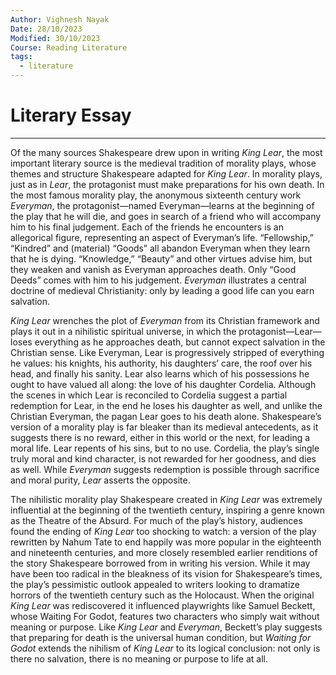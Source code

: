 ```yaml
---
Author: Vighnesh Nayak
Date: 28/10/2023
Modified: 30/10/2023
Course: Reading Literature
tags:
  - literature
---
```

# Literary Essay
---
Of the many sources Shakespeare drew upon in writing _King Lear_, the most important literary source is the medieval tradition of morality plays, whose themes and structure Shakespeare adapted for _King Lear_. In morality plays, just as in _Lear_, the protagonist must make preparations for his own death. In the most famous morality play, the anonymous sixteenth century work _Everyman_, the protagonist—named Everyman—learns at the beginning of the play that he will die, and goes in search of a friend who will accompany him to his final judgement. Each of the friends he encounters is an allegorical figure, representing an aspect of Everyman’s life. “Fellowship,” “Kindred” and (material) “Goods” all abandon Everyman when they learn that he is dying. “Knowledge,” “Beauty” and other virtues advise him, but they weaken and vanish as Everyman approaches death. Only “Good Deeds” comes with him to his judgement. _Everyman_ illustrates a central doctrine of medieval Christianity: only by leading a good life can you earn salvation.

_King Lear_ wrenches the plot of _Everyman_ from its Christian framework and plays it out in a nihilistic spiritual universe, in which the protagonist—Lear—loses everything as he approaches death, but cannot expect salvation in the Christian sense. Like Everyman, Lear is progressively stripped of everything he values: his knights, his authority, his daughters’ care, the roof over his head, and finally his sanity. Lear also learns which of his possessions he ought to have valued all along: the love of his daughter Cordelia. Although the scenes in which Lear is reconciled to Cordelia suggest a partial redemption for Lear, in the end he loses his daughter as well, and unlike the Christian Everyman, the pagan Lear goes to his death alone. Shakespeare’s version of a morality play is far bleaker than its medieval antecedents, as it suggests there is no reward, either in this world or the next, for leading a moral life. Lear repents of his sins, but to no use. Cordelia, the play’s single truly moral and kind character, is not rewarded for her goodness, and dies as well. While _Everyman_ suggests redemption is possible through sacrifice and moral purity, _Lear_ asserts the opposite.

The nihilistic morality play Shakespeare created in _King Lear_ was extremely influential at the beginning of the twentieth century, inspiring a genre known as the Theatre of the Absurd. For much of the play’s history, audiences found the ending of _King Lear_ too shocking to watch: a version of the play rewritten by Nahum Tate to end happily was more popular in the eighteenth and nineteenth centuries, and more closely resembled earlier renditions of the story Shakespeare borrowed from in writing his version. While it may have been too radical in the bleakness of its vision for Shakespeare’s times, the play’s pessimistic outlook appealed to writers looking to dramatize horrors of the twentieth century such as the Holocaust. When the original _King Lear_ was rediscovered it influenced playwrights like Samuel Beckett, whose Waiting For Godot, features two characters who simply wait without meaning or purpose. Like _King Lear_ and _Everyman_, Beckett’s play suggests that preparing for death is the universal human condition, but _Waiting for Godot_ extends the nihilism of _King Lear_ to its logical conclusion: not only is there no salvation, there is no meaning or purpose to life at all.

